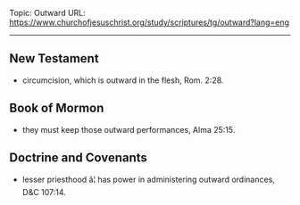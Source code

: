 Topic: Outward
URL: https://www.churchofjesuschrist.org/study/scriptures/tg/outward?lang=eng

---

## New Testament

- circumcision, which is outward in the flesh, Rom. 2:28.

## Book of Mormon

- they must keep those outward performances, Alma 25:15.

## Doctrine and Covenants

- lesser priesthood â¦ has power in administering outward ordinances, D&C 107:14.

